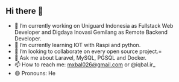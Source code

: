 ## Hi there 👋

<!--
**x-bal/x-bal** is a ✨ _special_ ✨ repository because its `README.md` (this file) appears on your GitHub profile.

Here are some ideas to get you started:
-->

- 🔭 I’m currently working on Uniguard Indonesia as Fullstack Web Developer and Digdaya Inovasi Gemilang as Remote Backend Developer.
- 🌱 I’m currently learning IOT with Raspi and python.
- 👯 I’m looking to collaborate on every open source project.=
- 💬 Ask me about Laravel, MySQL, PGSQL and Docker.
- 📫 How to reach me: mxbal026@gmail.com or @iqbal.ir_
- 😄 Pronouns: He

